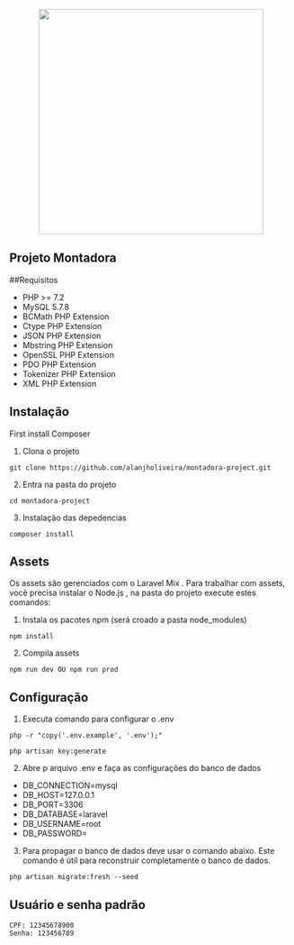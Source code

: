 <p align="center"><img src="https://res.cloudinary.com/dtfbvvkyp/image/upload/v1566331377/laravel-logolockup-cmyk-red.svg" width="400"></p>


## Projeto Montadora

##Requisitos
- PHP >= 7.2
- MySQL 5.7.8
- BCMath PHP Extension
- Ctype PHP Extension
- JSON PHP Extension
- Mbstring PHP Extension
- OpenSSL PHP Extension
- PDO PHP Extension
- Tokenizer PHP Extension
- XML PHP Extension

## Instalação
First install Composer

1. Clona o projeto
```
git clone https://github.com/alanjholiveira/montadora-project.git
```
2. Entra na pasta do projeto
```
cd montadora-project
```
3. Instalação das depedencias
```
composer install
```

## Assets
Os assets são gerenciados com o Laravel Mix . 
Para trabalhar com assets, você precisa instalar o Node.js , 
na pasta do projeto execute estes comandos:

1. Instala os pacotes npm (será croado a pasta node_modules)
```
npm install
```

2. Compila assets
```
npm run dev OU npm run prod
```

## Configuração

1. Executa comando para configurar o .env
```
php -r "copy('.env.example', '.env');"
```
```
php artisan key:generate
```
2. Abre p arquivo .env e faça as configurações do banco de dados

- DB_CONNECTION=mysql
- DB_HOST=127.0.0.1
- DB_PORT=3306
- DB_DATABASE=laravel
- DB_USERNAME=root
- DB_PASSWORD=


3. Para propagar o banco de dados deve usar o comando abaixo.
Este comando é útil para reconstruir completamente o banco de dados.

```
php artisan migrate:fresh --seed
```

## Usuário e senha padrão
```
CPF: 12345678900
Senha: 123456789
```
